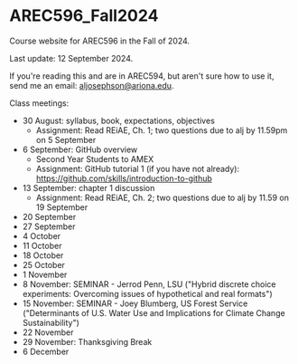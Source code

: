 # AREC596_Fall2024
Course website for AREC596 in the Fall of 2024. 

Last update: 12 September 2024.

If you're reading this and are in AREC594, but aren't sure how to use it, send me an email: aljosephson@ariona.edu. 

Class meetings:
- 30 August: syllabus, book, expectations, objectives
  - Assignment: Read REiAE, Ch. 1; two questions due to alj by 11.59pm on 5 September 
- 6 September: GitHub overview
  - Second Year Students to AMEX
  -  Assignment: GitHub tutorial 1 (if you have not already): https://github.com/skills/introduction-to-github
- 13 September: chapter 1 discussion
  - Assignment: Read REiAE, Ch. 2; two questions due to alj by 11.59 on 19 September 
- 20 September
- 27 September
- 4 October
- 11 October
- 18 October
- 25 October
- 1 November
- 8 November: SEMINAR - Jerrod Penn, LSU ("Hybrid discrete choice experiments: Overcoming issues of hypothetical and real formats")
- 15 November: SEMINAR - Joey Blumberg, US Forest Service ("Determinants of U.S. Water Use and Implications for Climate Change Sustainability")
- 22 November
- 29 November: Thanksgiving Break
- 6 December
